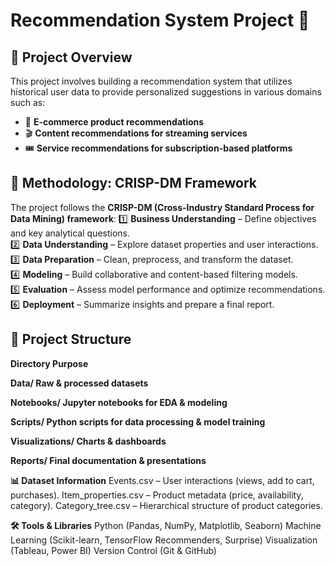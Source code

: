 # Recommendation System Project 🚀

## 📌 Project Overview
This project involves building a recommendation system that utilizes historical user data to provide personalized suggestions in various domains such as:
- 🛒 **E-commerce product recommendations**
- 🎬 **Content recommendations for streaming services**
- 🎟️ **Service recommendations for subscription-based platforms**

## 🔄 Methodology: CRISP-DM Framework
The project follows the **CRISP-DM (Cross-Industry Standard Process for Data Mining) framework**:
1️⃣ **Business Understanding** – Define objectives and key analytical questions.  
2️⃣ **Data Understanding** – Explore dataset properties and user interactions.  
3️⃣ **Data Preparation** – Clean, preprocess, and transform the dataset.  
4️⃣ **Modeling** – Build collaborative and content-based filtering models.  
5️⃣ **Evaluation** – Assess model performance and optimize recommendations.  
6️⃣ **Deployment** – Summarize insights and prepare a final report.  

## 📂 Project Structure

**Directory	Purpose**

**Data/	Raw & processed datasets**

**Notebooks/	Jupyter notebooks for EDA & modeling**

**Scripts/	Python scripts for data processing & model training**

**Visualizations/	Charts & dashboards**

**Reports/	Final documentation & presentations**

**📊 Dataset Information**
Events.csv – User interactions (views, add to cart, purchases).
Item_properties.csv – Product metadata (price, availability, category).
Category_tree.csv – Hierarchical structure of product categories.

**🛠 Tools & Libraries**
Python (Pandas, NumPy, Matplotlib, Seaborn)
Machine Learning (Scikit-learn, TensorFlow Recommenders, Surprise)
Visualization (Tableau, Power BI)
Version Control (Git & GitHub)
